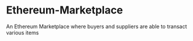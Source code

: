 # Ethereum-Marketplace

An Ethereum Marketplace where buyers and suppliers are able to transact various items
